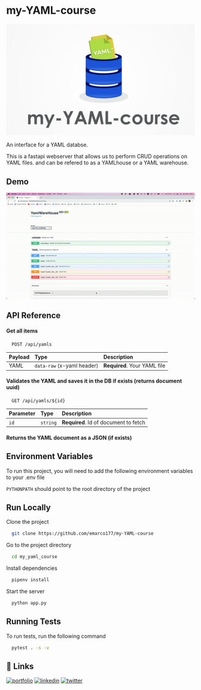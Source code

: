 
# my-YAML-course


![Logo](https://github.com/emarco177/my-YAML-course/blob/main/static/yaml-course-logo.png)


An interface for a YAML databse.

This is a fastapi webserver that allows us to perform CRUD operations on YAML files.
and can be refered to as a YAMLhouse or a YAML warehouse.

## Demo

![Alt Text](https://github.com/emarco177/my-YAML-course/blob/main/static/swagger-readme.gif)


## API Reference

#### Get all items

```http
  POST /api/yamls
```

| Payload | Type     | Description                |
| :-------- | :------- | :------------------------- |
|  YAML| `data-raw` (x-yaml header) | **Required**. Your YAML file |

#### Validates the YAML and saves it in the DB if exists (returns document uuid)

```http
  GET /api/yamls/${id}
```

| Parameter | Type     | Description                       |
| :-------- | :------- | :-------------------------------- |
| `id`      | `string` | **Required**. Id of document to fetch |

#### Returns the YAML document as a JSON (if exists)


## Environment Variables

To run this project, you will need to add the following environment variables to your .env file

`PYTHONPATH` should point to the root directory of the project


## Run Locally

Clone the project

```bash
  git clone https://github.com/emarco177/my-YAML-course
```

Go to the project directory

```bash
  cd my_yaml_course
```

Install dependencies

```bash
  pipenv install
```

Start the server

```bash
  python app.py
```


## Running Tests

To run tests, run the following command

```bash
  pytest . -s -v
```


## 🔗 Links
[![portfolio](https://img.shields.io/badge/my_portfolio-000?style=for-the-badge&logo=ko-fi&logoColor=white)](https://www.udemy.com/user/eden-marco/)
[![linkedin](https://img.shields.io/badge/linkedin-0A66C2?style=for-the-badge&logo=linkedin&logoColor=white)](https://www.linkedin.com/in/eden-marco)
[![twitter](https://img.shields.io/badge/twitter-1DA1F2?style=for-the-badge&logo=twitter&logoColor=white)](https://twitter.com/EdenEmarco177)



